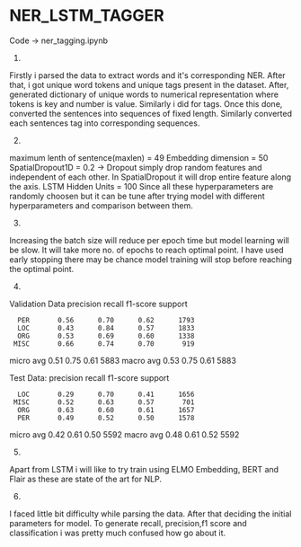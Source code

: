 # NER_LSTM_TAGGER 

Code -> ner_tagging.ipynb

1. 
Firstly i parsed the data to extract words and it's corresponding NER. After that, i got unique word tokens and unique tags present in the dataset. After, generated dictionary of unique words to numerical representation where tokens is key and number is value. Similarly i did for tags. Once this done, converted the sentences into sequences of fixed length. Similarly converted each sentences tag into corresponding sequences.

2.
maximum lenth of sentence(maxlen) = 49
Embedding dimension = 50
SpatialDropout1D = 0.2 -> Dropout simply drop random features and independent of each other. In SpatialDropout it will drop entire feature along the axis.
LSTM Hidden Units = 100 
Since all these hyperparameters are randomly choosen but it can be tune after trying model with different hyperparameters and comparison between them.

3. 
Increasing the batch size will reduce per epoch time but model learning will be slow. It will take more no. of epochs to reach optimal point. I have used early stopping there may be chance model training will stop before reaching the optimal point.

4.
Validation Data
              precision   recall  f1-score  support

      PER       0.56      0.70      0.62      1793
      LOC       0.43      0.84      0.57      1833
      ORG       0.53      0.69      0.60      1338
     MISC       0.66      0.74      0.70       919

micro avg       0.51      0.75      0.61      5883
macro avg       0.53      0.75      0.61      5883

Test Data:
              precision  recall  f1-score   support

      LOC       0.29      0.70      0.41      1656
     MISC       0.52      0.63      0.57       701
      ORG       0.63      0.60      0.61      1657
      PER       0.49      0.52      0.50      1578

micro avg       0.42      0.61      0.50      5592
macro avg       0.48      0.61      0.52      5592

5.
Apart from LSTM i will like to try train using ELMO Embedding, BERT and Flair as these are state of the art for NLP.

6.
I faced little bit difficulty while parsing the data. After that deciding the initial parameters for model. To generate recall, precision,f1 score and classification i was pretty much confused how go about it.
